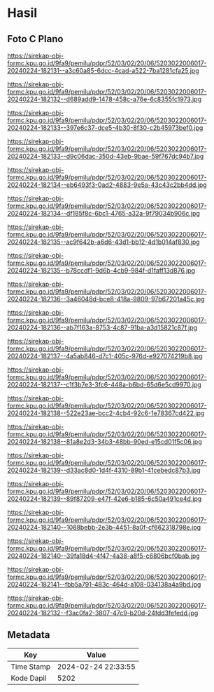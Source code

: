 # Hasil

## Foto C Plano

https://sirekap-obj-formc.kpu.go.id/9fa9/pemilu/pdpr/52/03/02/20/06/5203022006017-20240224-182131--a3c60a85-6dcc-4cad-a522-7ba1281cfa25.jpg

https://sirekap-obj-formc.kpu.go.id/9fa9/pemilu/pdpr/52/03/02/20/06/5203022006017-20240224-182132--d689add9-1478-458c-a76e-6c8355fc1973.jpg

https://sirekap-obj-formc.kpu.go.id/9fa9/pemilu/pdpr/52/03/02/20/06/5203022006017-20240224-182133--397e6c37-dce5-4b30-8f30-c2b45973bef0.jpg

https://sirekap-obj-formc.kpu.go.id/9fa9/pemilu/pdpr/52/03/02/20/06/5203022006017-20240224-182133--d9c06dac-350d-43eb-9bae-59f767dc94b7.jpg

https://sirekap-obj-formc.kpu.go.id/9fa9/pemilu/pdpr/52/03/02/20/06/5203022006017-20240224-182134--eb6493f3-0ad2-4883-9e5a-43c43c2bb4dd.jpg

https://sirekap-obj-formc.kpu.go.id/9fa9/pemilu/pdpr/52/03/02/20/06/5203022006017-20240224-182134--df185f8c-6bc1-4765-a32a-9f79034b906c.jpg

https://sirekap-obj-formc.kpu.go.id/9fa9/pemilu/pdpr/52/03/02/20/06/5203022006017-20240224-182135--ac9f642b-a6d6-43d1-bb12-4d1b014af830.jpg

https://sirekap-obj-formc.kpu.go.id/9fa9/pemilu/pdpr/52/03/02/20/06/5203022006017-20240224-182135--b78ccdf1-9d6b-4cb9-984f-d1faff13d876.jpg

https://sirekap-obj-formc.kpu.go.id/9fa9/pemilu/pdpr/52/03/02/20/06/5203022006017-20240224-182136--3a46048d-bce8-418a-9809-97b67201a45c.jpg

https://sirekap-obj-formc.kpu.go.id/9fa9/pemilu/pdpr/52/03/02/20/06/5203022006017-20240224-182136--ab7f163a-8753-4c87-91ba-a3d15821c87f.jpg

https://sirekap-obj-formc.kpu.go.id/9fa9/pemilu/pdpr/52/03/02/20/06/5203022006017-20240224-182137--4a5ab846-d7c1-405c-976d-e927074219b8.jpg

https://sirekap-obj-formc.kpu.go.id/9fa9/pemilu/pdpr/52/03/02/20/06/5203022006017-20240224-182137--c1f3b7e3-3fc6-448a-b6bd-65d6e5cd9970.jpg

https://sirekap-obj-formc.kpu.go.id/9fa9/pemilu/pdpr/52/03/02/20/06/5203022006017-20240224-182138--522e23ae-bcc2-4cb4-92c6-1e78367cd422.jpg

https://sirekap-obj-formc.kpu.go.id/9fa9/pemilu/pdpr/52/03/02/20/06/5203022006017-20240224-182138--81a8e2d3-34b3-48bb-90ed-e15cd01f5c06.jpg

https://sirekap-obj-formc.kpu.go.id/9fa9/pemilu/pdpr/52/03/02/20/06/5203022006017-20240224-182139--d33ac8d0-1d4f-4310-89b1-41cebedc87b3.jpg

https://sirekap-obj-formc.kpu.go.id/9fa9/pemilu/pdpr/52/03/02/20/06/5203022006017-20240224-182139--89f87209-e47f-42e6-b185-6c50a491ce4d.jpg

https://sirekap-obj-formc.kpu.go.id/9fa9/pemilu/pdpr/52/03/02/20/06/5203022006017-20240224-182140--1088bebb-2e3b-4451-8a0f-cf662318798e.jpg

https://sirekap-obj-formc.kpu.go.id/9fa9/pemilu/pdpr/52/03/02/20/06/5203022006017-20240224-182140--39fa18d4-4f47-4a38-a8f5-c6806bcf0bab.jpg

https://sirekap-obj-formc.kpu.go.id/9fa9/pemilu/pdpr/52/03/02/20/06/5203022006017-20240224-182141--fbb5a791-483c-464d-a108-034138a4a9bd.jpg

https://sirekap-obj-formc.kpu.go.id/9fa9/pemilu/pdpr/52/03/02/20/06/5203022006017-20240224-182132--f3ac0fa2-3807-47c9-b20d-24fdd3fefedd.jpg


## Metadata

| Key        | Value               |
| ---------- | ------------------- |
| Time Stamp | 2024-02-24 22:33:55 |
| Kode Dapil | 5202                |



